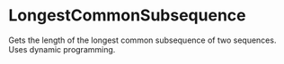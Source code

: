 # LongestCommonSubsequence
Gets the length of the longest common subsequence of two sequences. Uses dynamic programming.
